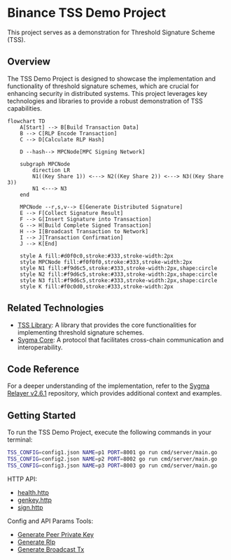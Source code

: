 # Binance TSS Demo Project

This project serves as a demonstration for Threshold Signature Scheme (TSS).

## Overview

The TSS Demo Project is designed to showcase the implementation and functionality of threshold signature schemes, which are crucial for enhancing security in distributed systems. This project leverages key technologies and libraries to provide a robust demonstration of TSS capabilities.

```mermaid
flowchart TD
    A[Start] --> B[Build Transaction Data]
    B --> C[RLP Encode Transaction]
    C --> D[Calculate RLP Hash]

    D --hash--> MPCNode[MPC Signing Network]

    subgraph MPCNode
        direction LR
        N1((Key Share 1)) <---> N2((Key Share 2)) <---> N3((Key Share 3))
        N1 <---> N3
    end

    MPCNode --r,s,v--> E[Generate Distributed Signature]
    E --> F[Collect Signature Result]
    F --> G[Insert Signature into Transaction]
    G --> H[Build Complete Signed Transaction]
    H --> I[Broadcast Transaction to Network]
    I --> J[Transaction Confirmation]
    J --> K[End]

    style A fill:#d0f0c0,stroke:#333,stroke-width:2px
    style MPCNode fill:#f0f0f0,stroke:#333,stroke-width:2px
    style N1 fill:#f9d6c5,stroke:#333,stroke-width:2px,shape:circle
    style N2 fill:#f9d6c5,stroke:#333,stroke-width:2px,shape:circle
    style N3 fill:#f9d6c5,stroke:#333,stroke-width:2px,shape:circle
    style K fill:#f0c0d0,stroke:#333,stroke-width:2px
```

## Related Technologies

- [TSS Library](https://github.com/binance-chain/tss-lib): A library that provides the core functionalities for implementing threshold signature schemes.
- [Sygma Core](https://github.com/sygmaprotocol/sygma-core): A protocol that facilitates cross-chain communication and interoperability.

## Code Reference

For a deeper understanding of the implementation, refer to the [Sygma Relayer v2.6.1](https://github.com/sprintertech/sygma-relayer/tree/v2.6.1) repository, which provides additional context and examples.

## Getting Started

To run the TSS Demo Project, execute the following commands in your terminal:

```bash
TSS_CONFIG=config1.json NAME=p1 PORT=8001 go run cmd/server/main.go
TSS_CONFIG=config2.json NAME=p2 PORT=8002 go run cmd/server/main.go
TSS_CONFIG=config3.json NAME=p3 PORT=8003 go run cmd/server/main.go
```

HTTP API: 
- [health.http](test/http/health.http)
- [genkey.http](test/http/genkey.http)
- [sign.http](test/http/sign.http)

Config and API Params Tools:
- [Generate Peer Private Key](https://github.com/myronzhangweb3/binance-tss-demo/blob/cbc42d77af3909b9ba8a82453234b4d10928bbab/cli/generateKey_test.go#L8)
- [Generate Rlp](https://github.com/myronzhangweb3/binance-tss-demo/blob/930fcc797c283f43400907d6cb3966a8f25b277b/test/tx_build/sign_test.go#L10)
- [Generate Broadcast Tx](https://github.com/myronzhangweb3/binance-tss-demo/blob/930fcc797c283f43400907d6cb3966a8f25b277b/test/tx_build/sign_test.go#L35)